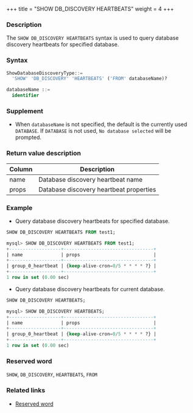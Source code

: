 +++
title = "SHOW DB_DISCOVERY HEARTBEATS"
weight = 4
+++

### Description

The `SHOW DB_DISCOVERY HEARTBEATS` syntax is used to query database discovery heartbeats for specified database.

### Syntax

```sql
ShowDatabaseDiscoveryType::=
  'SHOW' 'DB_DISCOVERY' 'HEARTBEATS' ('FROM' databaseName)?

databaseName ::=
  identifier
```

### Supplement

- When `databaseName` is not specified, the default is the currently used `DATABASE`. If `DATABASE` is not used, `No database selected` will be prompted.

### Return value description

| Column                   | Description                             |
| ------------------------ | ----------------------------------------|
| name                     | Database discovery heartbeat name       |
| props                    | Database discovery heartbeat properties |




### Example

- Query database discovery heartbeats for specified database.

```sql
SHOW DB_DISCOVERY HEARTBEATS FROM test1;
```

```sql
mysql> SHOW DB_DISCOVERY HEARTBEATS FROM test1;
+-------------------+---------------------------------+
| name              | props                           |
+-------------------+---------------------------------+
| group_0_heartbeat | {keep-alive-cron=0/5 * * * * ?} |
+-------------------+---------------------------------+
1 row in set (0.00 sec)
```

- Query database discovery heartbeats for current database.

```sql
SHOW DB_DISCOVERY HEARTBEATS;
```

```sql
mysql> SHOW DB_DISCOVERY HEARTBEATS;
+-------------------+---------------------------------+
| name              | props                           |
+-------------------+---------------------------------+
| group_0_heartbeat | {keep-alive-cron=0/5 * * * * ?} |
+-------------------+---------------------------------+
1 row in set (0.00 sec)
```

### Reserved word

`SHOW`, `DB_DISCOVERY`, `HEARTBEATS`, `FROM`

### Related links

- [Reserved word](/en/reference/distsql/syntax/reserved-word/)
